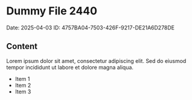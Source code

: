 # Dummy File 2440

Date: 2025-04-03
ID: 4757BA04-7503-426F-9217-DE21A6D278DE

## Content

Lorem ipsum dolor sit amet, consectetur adipiscing elit.
Sed do eiusmod tempor incididunt ut labore et dolore magna aliqua.

* Item 1
* Item 2
* Item 3

